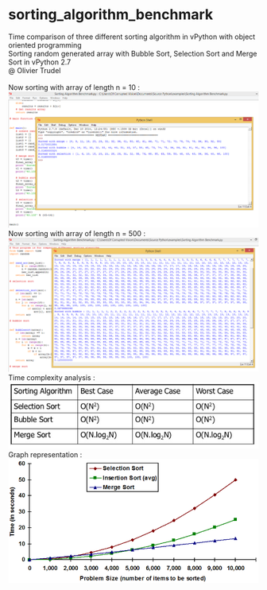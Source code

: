 # sorting_algorithm_benchmark
Time comparison of three different sorting algorithm in vPython with object oriented programming 
<br>Sorting random generated array with Bubble Sort, Selection Sort and Merge Sort in vPython 2.7
<br>@ Olivier Trudel 
<br>
<br>Now sorting with array of length n = 10 :
<img src='https://github.com/nitrous-git/sorting_algorithm_benchmark/blob/main/sorting_1.png'>
<br>Now sorting with array of length n = 500 :
<img src='https://github.com/nitrous-git/sorting_algorithm_benchmark/blob/main/sorting_2.png'>
<br>Time complexity analysis :<br>
<img src='https://github.com/nitrous-git/sorting_algorithm_benchmark/blob/main/sorting_complexity_1.jpg'>
<br>Graph representation :<br>
<img src='https://github.com/nitrous-git/sorting_algorithm_benchmark/blob/main/sorting_graph.png'>
